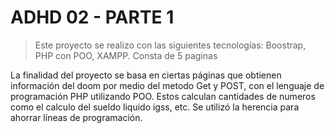 # ADHD 02 - PARTE 1
> Este proyecto se realizo con las siguientes tecnologías: Boostrap, PHP con POO, XAMPP.
> Consta de 5 paginas

La finalidad del proyecto se basa en ciertas páginas que obtienen información del doom por medio del metodo Get y POST, con el lenguaje de programación PHP utilizando POO.
Estos calculan cantidades de numeros como el calculo del sueldo liquido igss, etc.
Se utilizó la herencia para ahorrar líneas de programación.